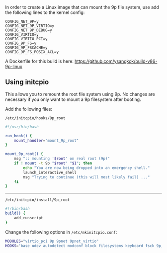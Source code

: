 In order to create a Linux image that can mount the 9p file system, use add the following lines to the kernel config:

```
CONFIG_NET_9P=y
CONFIG_NET_9P_VIRTIO=y
CONFIG_NET_9P_DEBUG=y
CONFIG_VIRTIO=y
CONFIG_VIRTIO_PCI=y
CONFIG_9P_FS=y
CONFIG_9P_FSCACHE=y
CONFIG_9P_FS_POSIX_ACL=y
```

A Dockerfile for this build is here: https://github.com/ysangkok/build-v86-9p-linux

Using initcpio
--------------

This allows you to remount the root file system using 9p. No changes are necessary if you only want to mount a 9p filesystem after booting.

Add the following files:

`/etc/initcpio/hooks/9p_root`

```bash
#!/usr/bin/bash

run_hook() {
    mount_handler="mount_9p_root"
}

mount_9p_root() {
    msg ":: mounting '$root' on real root (9p)"
    if ! mount -t 9p "$root" "$1"; then
        echo "You are now being dropped into an emergency shell."
        launch_interactive_shell
        msg "Trying to continue (this will most likely fail) ..."
    fi
}
```

<hr>

`/etc/initcpio/install/9p_root`

```bash
#!/bin/bash
build() {
	add_runscript
}
```

Change the following options in `/etc/mkinitcpio.conf`:

```bash
MODULES="virtio_pci 9p 9pnet 9pnet_virtio"
HOOKS="base udev autodetect modconf block filesystems keyboard fsck 9p_root" # appended 9p_root
```
